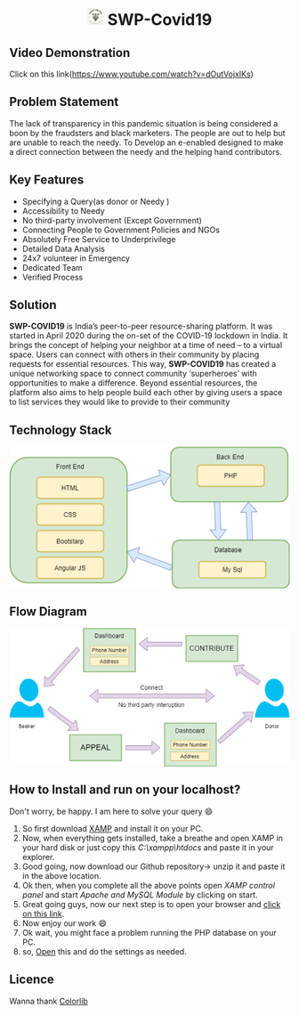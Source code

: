 # <p align="center" text-size="20px"><img src="Images/Logo.PNG" height="30" width="30">  SWP-Covid19</p>

## Video Demonstration
Click on this link(https://www.youtube.com/watch?v=dOutVojxIKs)

## Problem Statement

The lack of transparency in this pandemic situation is being considered a boon by the fraudsters and black marketers. The people are out to help but are unable to reach the needy. To Develop an e-enabled designed to make a direct connection between the needy and the helping hand contributors.

## Key Features
* Specifying a Query(as donor or Needy )
* Accessibility to Needy
* No third-party involvement (Except Government)
* Connecting People to Government Policies and NGOs
* Absolutely Free Service to Underprivilege
* Detailed Data Analysis
* 24x7 volunteer in Emergency 
* Dedicated Team
* Verified Process

## Solution

**SWP-COVID19** is India’s peer-to-peer resource-sharing platform. It was started in April 2020 during the on-set of the COVID-19 
lockdown in India. It brings the concept of helping your neighbor at a time of need – to a virtual space. Users can connect with others in their community by placing requests for essential resources.
This way, **SWP-COVID19** has created a unique networking space to connect community ‘superheroes’ with opportunities to make a 
difference.
Beyond essential resources, the platform also aims to help people build each other by giving users a space to list services they
would like to provide to their community

## Technology Stack
<p align="center" text-size="20px"><img src="Images/Technology stack.png" alt="Technology stack" align="center"></p>

## Flow Diagram
<p align="center" text-size="20px" style='color:red'><img src="Images/Flow chart.png" alt="Work flow" align="center"></p>

## How to Install and run on your localhost?
Don't worry, be happy. I am here to solve your query :smile:
1. So first download [XAMP](https://www.apachefriends.org/download.html) and install it on your PC.
2. Now, when everything gets installed, take a breathe and open XAMP in your hard disk or just copy this *C:\xampp\htdocs* and paste it in your explorer.
3. Good going, now download our Github repository-> unzip it and paste it in the above location.
4. Ok then, when you complete all the above points open *XAMP control panel* and start *Apache and MySQL Module* by clicking on start.
5. Great going guys, now our next step is to open your browser and [click on this link](http://localhost/swpcovid19/#/home).
6. Now enjoy our work :smile:
7. Ok wait, you might face a problem running the PHP database on your PC.
8. so, [Open](http://localhost/phpmyadmin/) this and do the settings as needed.

## Licence
Wanna thank [Colorlib](https://colorlib.com/)
